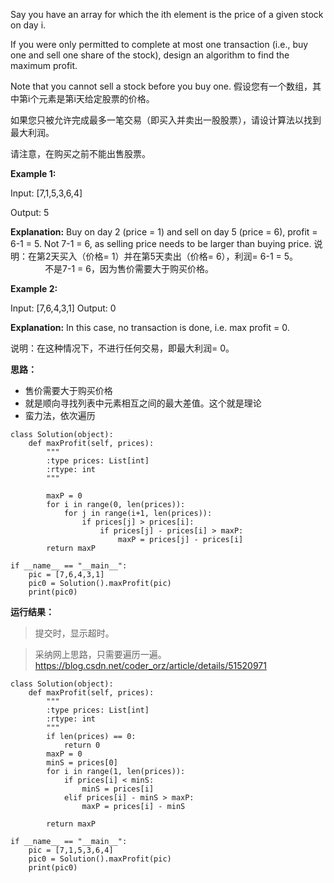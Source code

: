 Say you have an array for which the ith element is the price of a given stock on day i.

If you were only permitted to complete at most one transaction (i.e., buy one and sell one share of the stock), design an algorithm to find the maximum profit.

Note that you cannot sell a stock before you buy one.
假设您有一个数组，其中第i个元素是第i天给定股票的价格。

如果您只被允许完成最多一笔交易（即买入并卖出一股股票），请设计算法以找到最大利润。

请注意，在购买之前不能出售股票。

**Example 1:**

Input: [7,1,5,3,6,4]

Output: 5

**Explanation:** Buy on day 2 (price = 1) and sell on day 5 (price = 6), profit = 6-1 = 5.
             Not 7-1 = 6, as selling price needs to be larger than buying price.
说明：在第2天买入（价格= 1）并在第5天卖出（价格= 6），利润= 6-1 = 5。
              不是7-1 = 6，因为售价需要大于购买价格。

**Example 2:**

Input: [7,6,4,3,1]
Output: 0

**Explanation:** In this case, no transaction is done, i.e. max profit = 0.

说明：在这种情况下，不进行任何交易，即最大利润= 0。

**思路：**
- 售价需要大于购买价格
- 就是顺向寻找列表中元素相互之间的最大差值。这个就是理论
- 蛮力法，依次遍历
~~~
class Solution(object):
    def maxProfit(self, prices):
        """
        :type prices: List[int]
        :rtype: int
        """

        maxP = 0
        for i in range(0, len(prices)):
            for j in range(i+1, len(prices)):
                if prices[j] > prices[i]:
                    if prices[j] - prices[i] > maxP:
                        maxP = prices[j] - prices[i]
        return maxP

if __name__ == "__main__":
    pic = [7,6,4,3,1]
    pic0 = Solution().maxProfit(pic)
    print(pic0)
~~~
**运行结果：**
>提交时，显示超时。

>采纳网上思路，只需要遍历一遍。
<https://blog.csdn.net/coder_orz/article/details/51520971>

~~~
class Solution(object):
    def maxProfit(self, prices):
        """
        :type prices: List[int]
        :rtype: int
        """
        if len(prices) == 0:
            return 0
        maxP = 0
        minS = prices[0]
        for i in range(1, len(prices)):
            if prices[i] < minS:
                minS = prices[i]
            elif prices[i] - minS > maxP:
                maxP = prices[i] - minS

        return maxP

if __name__ == "__main__":
    pic = [7,1,5,3,6,4]
    pic0 = Solution().maxProfit(pic)
    print(pic0)
~~~
